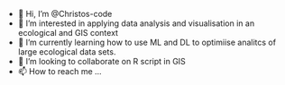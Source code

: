- 👋 Hi, I’m @Christos-code
- 👀 I’m interested in applying data analysis and visualisation in an ecological and GIS context 
- 🌱 I’m currently learning how to use ML and DL to optimiise analitcs of large ecological data sets. 
- 💞️ I’m looking to collaborate on R script in GIS 
- 📫 How to reach me ...

<!---
Christos-code/Christos-code is a ✨ special ✨ repository because its `README.md` (this file) appears on your GitHub profile.
You can click the Preview link to take a look at your changes.
--->

